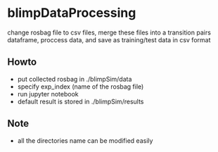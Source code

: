 # blimpDataProcessing 
change rosbag file to csv files, merge these files into a transition pairs dataframe, proccess data, and save as training/test data in csv format

## Howto
- put collected rosbag in ./blimpSim/data 
- specify exp_index (name of the rosbag file)
- run jupyter notebook
- default result is stored in ./blimpSim/results

## Note
- all the directories name can be modified easily
